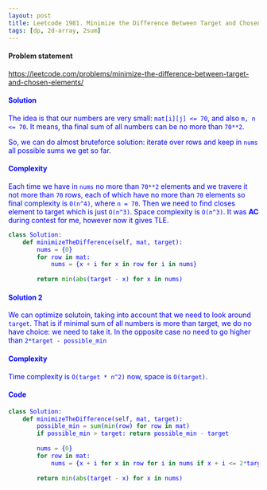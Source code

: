 ```yaml
---
layout: post
title: Leetcode 1981. Minimize the Difference Between Target and Chosen Elements
tags: [dp, 2d-array, 2sum]
---
```


#### Problem statement

<a href="https://leetcode.com/problems/minimize-the-difference-between-target-and-chosen-elements/"> <font color = blue>https://leetcode.com/problems/minimize-the-difference-between-target-and-chosen-elements/

#### Solution
The idea is that our numbers are very small: `mat[i][j] <= 70`, and also `m, n <= 70`. It means, tha final sum of all numbers can be no more than `70**2`.

So, we can do almost bruteforce solution: iterate over rows and keep in `nums` all possible sums we get so far.

#### Complexity
Each time we have in `nums` no more than `70**2` elements and we travere it not more than `70` rows, each of which have no more than `70` elements so final complexity is `O(n^4)`, where `n = 70`. Then we need to find closes element to target which is just `O(n^3)`. Space complexity is `O(n^3)`. It was **AC** during contest for me, however now it gives TLE.

```python
class Solution:
    def minimizeTheDifference(self, mat, target):
        nums = {0}
        for row in mat:
            nums = {x + i for x in row for i in nums}
        
        return min(abs(target - x) for x in nums)
```

#### Solution 2
We can optimize solutoin, taking into account that we need to look around `target`. That is if minimal sum of all numbers is more than target, we do no have choice: we need to take it. In the opposite case no need to go higher than `2*target - possible_min`

#### Complexity
Time complexity is `O(target * n^2)` now, space is `O(target)`.

#### Code
```python
class Solution:
    def minimizeTheDifference(self, mat, target):
        possible_min = sum(min(row) for row in mat)
        if possible_min > target: return possible_min - target
        
        nums = {0}
        for row in mat:
            nums = {x + i for x in row for i in nums if x + i <= 2*target - possible_min}
        
        return min(abs(target - x) for x in nums)
```